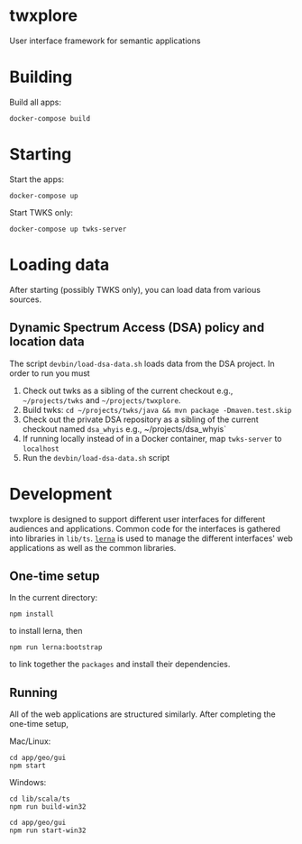 # twxplore

User interface framework for semantic applications


# Building

Build all apps:

    docker-compose build
    
# Starting

Start the apps:

    docker-compose up

Start TWKS only:
    
    docker-compose up twks-server

# Loading data

After starting (possibly TWKS only), you can load data from various sources.

## Dynamic Spectrum Access (DSA) policy and location data

The script `devbin/load-dsa-data.sh` loads data from the DSA project. In order to run you must

1. Check out twks as a sibling of the current checkout e.g., `~/projects/twks` and `~/projects/twxplore`.
1. Build twks: `cd ~/projects/twks/java && mvn package -Dmaven.test.skip`
1. Check out the private DSA repository as a sibling of the current checkout named `dsa_whyis` e.g., ~/projects/dsa_whyis`
1. If running locally instead of in a Docker container, map `twks-server` to `localhost`
1. Run the `devbin/load-dsa-data.sh` script

# Development

twxplore is designed to support different user interfaces for different audiences and applications. Common code for the interfaces is gathered into libraries in `lib/ts`. [`lerna`](https://github.com/lerna/lerna) is used to manage the different interfaces' web applications as well as the common libraries.

## One-time setup

In the current directory:

    npm install
    
to install lerna, then

    npm run lerna:bootstrap
    
to link together the `packages` and install their dependencies.

## Running

All of the web applications are structured similarly. After completing the one-time setup, 

Mac/Linux:

    cd app/geo/gui
    npm start

Windows:

    cd lib/scala/ts
    npm run build-win32
    
    cd app/geo/gui
    npm run start-win32